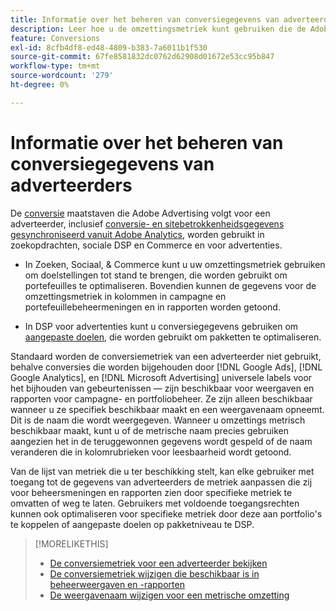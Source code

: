 ```yaml
---
title: Informatie over het beheren van conversiegegevens van adverteerders
description: Leer hoe u de omzettingsmetriek kunt gebruiken die de Adobe Advertising voor een adverteerder volgt.
feature: Conversions
exl-id: 8cfb4df8-ed48-4809-b383-7a6011b1f530
source-git-commit: 67fe8581832dc0762d62908d01672e53cc95b847
workflow-type: tm+mt
source-wordcount: '279'
ht-degree: 0%

---
```


# Informatie over het beheren van conversiegegevens van adverteerders

De [conversie](/help/search-social-commerce/glossary.md#c-d) maatstaven die Adobe Advertising volgt voor een adverteerder, inclusief [conversie- en sitebetrokkenheidsgegevens gesynchroniseerd vanuit Adobe Analytics](/help/integrations/analytics/analytics-data-in-advertising.md), worden gebruikt in zoekopdrachten, sociale DSP en Commerce en voor advertenties.

* In Zoeken, Sociaal, &amp; Commerce kunt u uw omzettingsmetriek gebruiken om doelstellingen tot stand te brengen, die worden gebruikt om portefeuilles te optimaliseren. Bovendien kunnen de gegevens voor de omzettingsmetriek in kolommen in campagne en portefeuillebeheermeningen en in rapporten worden getoond.

* In DSP voor advertenties kunt u conversiegegevens gebruiken om [aangepaste doelen](/help/dsp/optimization/custom-goal.md), die worden gebruikt om pakketten te optimaliseren.

Standaard worden de conversiemetriek van een adverteerder niet gebruikt, behalve conversies die worden bijgehouden door [!DNL Google Ads], [!DNL Google Analytics], en [!DNL Microsoft Advertising] universele labels voor het bijhouden van gebeurtenissen — zijn beschikbaar voor weergaven en rapporten voor campagne- en portfoliobeheer. Ze zijn alleen beschikbaar wanneer u ze specifiek beschikbaar maakt en een weergavenaam opneemt. Dit is de naam die wordt weergegeven. Wanneer u omzettings metrisch beschikbaar maakt, kunt u of de metrische naam precies gebruiken aangezien het in de teruggewonnen gegevens wordt gespeld of de naam veranderen die in kolomrubrieken voor leesbaarheid wordt getoond.

Van de lijst van metriek die u ter beschikking stelt, kan elke gebruiker met toegang tot de gegevens van adverteerders de metriek aanpassen die zij voor beheersmeningen en rapporten zien door specifieke metriek te omvatten of weg te laten. Gebruikers met voldoende toegangsrechten kunnen ook optimaliseren voor specifieke metriek door deze aan portfolio&#39;s te koppelen of aangepaste doelen op pakketniveau te DSP.

>[!MORELIKETHIS]
>
>* [De conversiemetriek voor een adverteerder bekijken](conversion-metric-view-tracked.md)
>* [De conversiemetriek wijzigen die beschikbaar is in beheerweergaven en -rapporten](conversion-metric-edit-available.md)
>* [De weergavenaam wijzigen voor een metrische omzetting](conversion-metric-edit-display-name.md)
